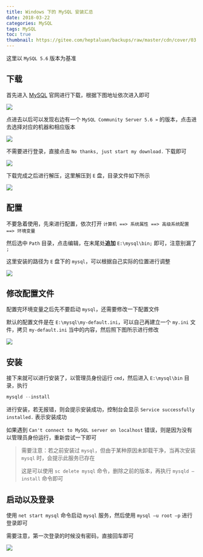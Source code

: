 ```yaml
---
title: Windows 下的 MySQL 安装汇总
date: 2018-03-22
categories: MySQL
tags: MySQL
toc: true
thumbnail: https://gitee.com/heptaluan/backups/raw/master/cdn/cover/03.jpg
---
```


这里以 `MySQL 5.6` 版本为基准

<!--more-->

## 下载

首先进入 [MySQL](https://www.mysql.com/) 官网进行下载，根据下图地址依次进入即可

![](https://gitee.com/heptaluan/backups/raw/master/cdn/mysql/01.png)


点进去以后可以发现右边有一个 `MySQL Community Server 5.6 »` 的版本，点击进去选择对应的机器和相应版本

![](https://gitee.com/heptaluan/backups/raw/master/cdn/mysql/02.png)

不需要进行登录，直接点击 `No thanks, just start my download.` 下载即可

![](https://gitee.com/heptaluan/backups/raw/master/cdn/mysql/03.png)

下载完成之后进行解压，这里解压到 `E` 盘，目录文件如下所示

![](https://gitee.com/heptaluan/backups/raw/master/cdn/mysql/04.png)




## 配置

不要急着使用，先来进行配置，依次打开 `计算机 ==> 系统属性 ==> 高级系统配置 ==> 环境变量`

然后选中 `Path` 目录，点击编辑，在末尾处**追加** `E:\mysql\bin;` 即可，注意别漏了 `;` 

这里安装的路径为 `E` 盘下的 `mysql`，可以根据自己实际的位置进行调整

![](https://gitee.com/heptaluan/backups/raw/master/cdn/mysql/05.png)





## 修改配置文件

配置完环境变量之后先不要启动 `mysql`，还需要修改一下配置文件

默认的配置文件是在 `E:\mysql\my-default.ini`，可以自己再建立一个 `my.ini` 文件，拷贝 `my-default.ini` 当中的内容，然后照下图所示进行修改

![](https://gitee.com/heptaluan/backups/raw/master/cdn/mysql/06.png)





## 安装

接下来就可以进行安装了，以管理员身份运行 `cmd`，然后进入 `E:\mysql\bin` 目录，执行

```js
mysqld --install
```

进行安装，若无报错，则会提示安装成功，控制台会显示 `Service successfully installed.` 表示安装成功

如果遇到 `Can't connect to MySQL server on localhost` 错误，则是因为没有以管理员身份运行，重新尝试一下即可

<blockquote>

需要注意：若之前安装过 `mysql`，但由于某种原因未卸载干净，当再次安装 `mysql` 时，会提示此服务已存在

这是可以使用 `sc delete mysql` 命令，删除之前的版本，再执行 `mysqld –install` 命令即可

</blockquote>




## 启动以及登录

使用 `net start mysql` 命令启动 `mysql` 服务，然后使用 `mysql –u root –p` 进行登录即可

需要注意，第一次登录的时候没有密码，直接回车即可

![](https://gitee.com/heptaluan/backups/raw/master/cdn/mysql/07.png)



